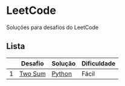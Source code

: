# LeetCode 

Soluções para desafios do LeetCode 

## Lista 

|   | Desafio | Solução | Dificuldade |
|---| ----- | -------- | ---------- |
|1|[Two Sum](https://leetcode.com/problems/two-sum/) | [Python](./array_e_hash/TwoSum.ipynb) |Fácil|

